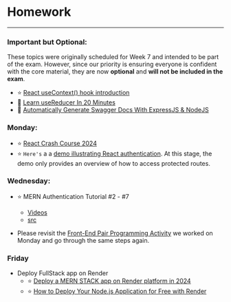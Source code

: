 # Homework
-----


### Important but Optional:

These topics were originally scheduled for Week 7 and intended to be part of the exam. However, since our priority is ensuring everyone is confident with the core material, they are now **optional** and **will not be included in the exam**.

- :star: [React useContext() hook introduction](https://youtu.be/FpNfvbNYPsg?si=EADR1NJnG_794q7G)
- :blue_book: [Learn useReducer In 20 Minutes](https://youtu.be/kK_Wqx3RnHk?si=60jrI2i05VfgWjcw)
- :blue_book: [Automatically Generate Swagger Docs With ExpressJS & NodeJS](https://youtu.be/5aryMKiBEKY?si=d50P0xlkQQvcKmt7)

### Monday:

- :star: [React Crash Course 2024](https://youtu.be/LDB4uaJ87e0?si=aGMiwMn7zoNiGcBM)
- :star: `Here's` a a [demo illustrating React authentication](https://github.com/tx00-resources-en/mern-books-v1). At this stage, the demo only provides an overview of how to access protected routes.  

<!-- We will refactor the app next Wednesday to use the `useContext` hook. -->



### Wednesday:

- :star: MERN Authentication Tutorial #2 - #7
  - [Videos](https://www.youtube.com/playlist?list=PL4cUxeGkcC9g8OhpOZxNdhXggFz2lOuCT)
  - [src](https://github.com/iamshaunjp/MERN-Auth-Tutorial)

- Please revisit the [Front-End Pair Programming Activity](./fepp.md) we worked on Monday and go through the same steps again.  


### Friday

- Deploy FullStack app on Render 
  - :star: [Deploy a MERN STACK app on Render platform in 2024](https://www.youtube.com/watch?v=ZsFwpjFmpFQ) 
  - :star: [How to Deploy Your Node.js Application for Free with Render](https://www.freecodecamp.org/news/how-to-deploy-nodejs-application-with-render/)
<!-- - Other options: https://fly.io/ or make your own server -->



